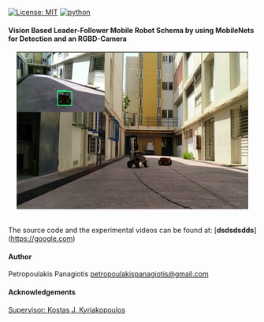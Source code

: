 [![License: MIT](https://img.shields.io/badge/License-MIT-yellow.svg)](https://opensource.org/licenses/MIT)
[![python](https://img.shields.io/badge/python-2.7-blue.svg)](https://www.python.org/downloads/release/python-270/)

#### Vision Based Leader-Follower Mobile Robot Schema by using MobileNets for Detection and an RGBD-Camera

<p align="center">
<img src="experiments.png" width="470px" height="320px"> <br /> <br />
</p>

The source code and the experimental videos can be found at: [**dsdsdsdds**] (https://google.com)

#### Author
Petropoulakis Panagiotis petropoulakispanagiotis@gmail.com

#### Acknowledgements 
[Supervisor: Kostas J. Kyriakopoulos](http://www.controlsystemslab.gr/kkyria/)
   
